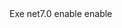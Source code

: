 <Project Sdk="Microsoft.NET.Sdk">

  <ItemGroup>
    <ProjectReference Include="Robot.Tests\Robot.Tests.csproj" />
    <ProjectReference Include="Robot.Lib\Robot.Lib.csproj" />
  </ItemGroup>

  <PropertyGroup>
    <OutputType>Exe</OutputType>
    <TargetFramework>net7.0</TargetFramework>
    <ImplicitUsings>enable</ImplicitUsings>
    <Nullable>enable</Nullable>
  </PropertyGroup>

</Project>
